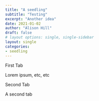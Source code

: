 ```yaml
---
title: "A seedling"
subtitle: "Testing"
excerpt: "Another idea"
date: 2021-01-02
author: "Alison Hill"
draft: false
# layout options: single, single-sidebar
layout: single
categories:
- seedling
---
```


<div class="panelset">
  <div class="panel">
    <div class="panel-name">First Tab</div>
    <!-- Panel content -->
    <p>Lorem ipsum, etc, etc</p>
  </div>
  <div class="panel">
    <div class="panel-name">Second Tab</div>
    <!-- Panel content -->
    <p>A second tab</p>
  </div>
</div>


